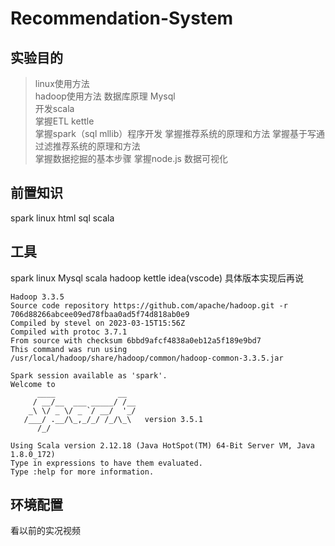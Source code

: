# Recommendation-System
## 实验目的

> linux使用方法  
>hadoop使用方法 
>数据库原理 Mysql  
>开发scala  
>掌握ETL  kettle  
>掌握spark（sql  mllib）程序开发 
>掌握推荐系统的原理和方法 
>掌握基于写通过滤推荐系统的原理和方法  
>掌握数据挖掘的基本步骤 
>掌握node.js 
>数据可视化


## 前置知识
spark linux html sql scala

## 工具
spark linux  Mysql scala
hadoop kettle idea(vscode)
具体版本实现后再说

```
Hadoop 3.3.5
Source code repository https://github.com/apache/hadoop.git -r 706d88266abcee09ed78fbaa0ad5f74d818ab0e9
Compiled by stevel on 2023-03-15T15:56Z
Compiled with protoc 3.7.1
From source with checksum 6bbd9afcf4838a0eb12a5f189e9bd7
This command was run using /usr/local/hadoop/share/hadoop/common/hadoop-common-3.3.5.jar
```

```
Spark session available as 'spark'.
Welcome to
      ____              __
     / __/__  ___ _____/ /__
    _\ \/ _ \/ _ `/ __/  '_/
   /___/ .__/\_,_/_/ /_/\_\   version 3.5.1
      /_/
         
Using Scala version 2.12.18 (Java HotSpot(TM) 64-Bit Server VM, Java 1.8.0_172)
Type in expressions to have them evaluated.
Type :help for more information.
```
## 环境配置
看以前的实况视频
